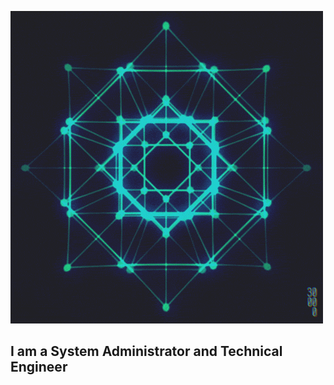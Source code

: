 ![null](https://github.com/Static999/Pages-on-me/blob/main/assets/null.gif)

## I am a System Administrator and Technical Engineer